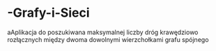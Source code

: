 # -Grafy-i-Sieci
aAplikacja do poszukiwana maksymalnej liczby dróg krawędziowo rozłącznych między dwoma dowolnymi wierzchołkami grafu spójnego
